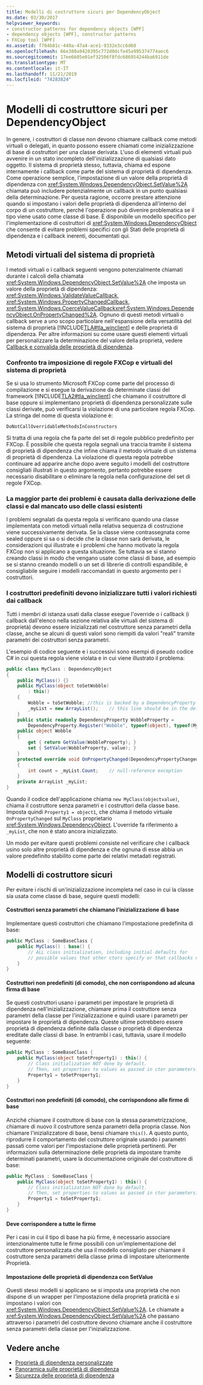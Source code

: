 ```yaml
---
title: Modelli di costruttore sicuri per DependencyObject
ms.date: 03/30/2017
helpviewer_keywords:
- constructor patterns for dependency objects [WPF]
- dependency objects [WPF], constructor patterns
- FXCop tool [WPF]
ms.assetid: f704b81c-449a-47a4-ace1-9332e3cc6d60
ms.openlocfilehash: 66e380a9428395c772d0dcfe45a995374774aec6
ms.sourcegitcommit: 17ee6605e01ef32506f8fdc686954244ba6911de
ms.translationtype: MT
ms.contentlocale: it-IT
ms.lasthandoff: 11/21/2019
ms.locfileid: "74283824"
---
```

# <a name="safe-constructor-patterns-for-dependencyobjects"></a>Modelli di costruttore sicuri per DependencyObject
In genere, i costruttori di classe non devono chiamare callback come metodi virtuali o delegati, in quanto possono essere chiamati come inizializzazione di base di costruttori per una classe derivata. L'uso di elementi virtuali può avvenire in un stato incompleto dell'inizializzazione di qualsiasi dato oggetto. Il sistema di proprietà stesso, tuttavia, chiama ed espone internamente i callback come parte del sistema di proprietà di dipendenza. Come operazione semplice, l'impostazione di un valore della proprietà di dipendenza con <xref:System.Windows.DependencyObject.SetValue%2A> chiamata può includere potenzialmente un callback in un punto qualsiasi della determinazione. Per questa ragione, occorre prestare attenzione quando si impostano i valori delle proprietà di dipendenza all'interno del corpo di un costruttore, perché l'operazione può divenire problematica se il tipo viene usato come classe di base. È disponibile un modello specifico per l'implementazione di costruttori di <xref:System.Windows.DependencyObject> che consente di evitare problemi specifici con gli Stati delle proprietà di dipendenza e i callback inerenti, documentati qui.  

<a name="Property_System_Virtual_Methods"></a>   
## <a name="property-system-virtual-methods"></a>Metodi virtuali del sistema di proprietà  
 I metodi virtuali o i callback seguenti vengono potenzialmente chiamati durante i calcoli della chiamata <xref:System.Windows.DependencyObject.SetValue%2A> che imposta un valore della proprietà di dipendenza: <xref:System.Windows.ValidateValueCallback>, <xref:System.Windows.PropertyChangedCallback>, <xref:System.Windows.CoerceValueCallback><xref:System.Windows.DependencyObject.OnPropertyChanged%2A>. Ognuno di questi metodi virtuali o callback serve a uno scopo particolare nell'espansione della versatilità del sistema di proprietà [!INCLUDE[TLA#tla_winclient](../../../../includes/tlasharptla-winclient-md.md)] e delle proprietà di dipendenza. Per altre informazioni su come usare questi elementi virtuali per personalizzare la determinazione del valore della proprietà, vedere [Callback e convalida delle proprietà di dipendenza](dependency-property-callbacks-and-validation.md).  
  
### <a name="fxcop-rule-enforcement-vs-property-system-virtuals"></a>Confronto tra imposizione di regole FXCop e virtuali del sistema di proprietà  
 Se si usa lo strumento Microsoft FXCop come parte del processo di compilazione e si esegue la derivazione da determinate classi del framework [!INCLUDE[TLA2#tla_winclient](../../../../includes/tla2sharptla-winclient-md.md)] che chiamano il costruttore di base oppure si implementano proprietà di dipendenza personalizzate sulle classi derivate, può verificarsi la violazione di una particolare regola FXCop. La stringa del nome di questa violazione è:  
  
 `DoNotCallOverridableMethodsInConstructors`  
  
 Si tratta di una regola che fa parte del set di regole pubblico predefinito per FXCop. È possibile che questa regola segnali una traccia tramite il sistema di proprietà di dipendenza che infine chiama il metodo virtuale di un sistema di proprietà di dipendenza. La violazione di questa regola potrebbe continuare ad apparire anche dopo avere seguito i modelli del costruttore consigliati illustrati in questo argomento, pertanto potrebbe essere necessario disabilitare o eliminare la regola nella configurazione del set di regole FXCop.  
  
### <a name="most-issues-come-from-deriving-classes-not-using-existing-classes"></a>La maggior parte dei problemi è causata dalla derivazione delle classi e dal mancato uso delle classi esistenti  
 I problemi segnalati da questa regola si verificano quando una classe implementata con metodi virtuali nella relativa sequenza di costruzione viene successivamente derivata. Se la classe viene contrassegnata come sealed oppure si sa o si decide che la classe non sarà derivata, le considerazioni qui illustrate e i problemi che hanno motivato la regola FXCop non si applicano a questa situazione. Se tuttavia se si stanno creando classi in modo che vengano usate come classi di base, ad esempio se si stanno creando modelli o un set di librerie di controlli espandibile, è consigliabile seguire i modelli raccomandati in questo argomento per i costruttori.  
  
### <a name="default-constructors-must-initialize-all-values-requested-by-callbacks"></a>I costruttori predefiniti devono inizializzare tutti i valori richiesti dai callback  
 Tutti i membri di istanza usati dalla classe esegue l'override o i callback (i callback dall'elenco nella sezione relativa alle virtuali del sistema di proprietà) devono essere inizializzati nel costruttore senza parametri della classe, anche se alcuni di questi valori sono riempiti da valori "reali" tramite parametri dei costruttori senza parametri.  
  
 L'esempio di codice seguente e i successivi sono esempi di pseudo codice C# in cui questa regola viene violata e in cui viene illustrato il problema:  
  
```csharp  
public class MyClass : DependencyObject  
{  
    public MyClass() {}  
    public MyClass(object toSetWobble)  
        : this()  
    {  
        Wobble = toSetWobble; //this is backed by a DependencyProperty  
        _myList = new ArrayList();    // this line should be in the default ctor  
    }  
    public static readonly DependencyProperty WobbleProperty =   
        DependencyProperty.Register("Wobble", typeof(object), typeof(MyClass));  
    public object Wobble  
    {  
        get { return GetValue(WobbleProperty); }  
        set { SetValue(WobbleProperty, value); }  
    }  
    protected override void OnPropertyChanged(DependencyPropertyChangedEventArgs e)  
    {  
        int count = _myList.Count;    // null-reference exception  
    }  
    private ArrayList _myList;  
}  
```  
  
 Quando il codice dell'applicazione chiama `new MyClass(objectvalue)`, chiama il costruttore senza parametri e i costruttori della classe base. Imposta quindi `Property1 = object1`, che chiama il metodo virtuale `OnPropertyChanged` sul `MyClass` proprietario <xref:System.Windows.DependencyObject>.  L'override fa riferimento a `_myList`, che non è stato ancora inizializzato.  
  
 Un modo per evitare questi problemi consiste nel verificare che i callback usino solo altre proprietà di dipendenza e che ognuna di esse abbia un valore predefinito stabilito come parte dei relativi metadati registrati.  
  
<a name="Safe_Constructor_Patterns"></a>   
## <a name="safe-constructor-patterns"></a>Modelli di costruttore sicuri  
 Per evitare i rischi di un'inizializzazione incompleta nel caso in cui la classe sia usata come classe di base, seguire questi modelli:  
  
#### <a name="parameterless-constructors-calling-base-initialization"></a>Costruttori senza parametri che chiamano l'inizializzazione di base  
 Implementare questi costruttori che chiamano l'impostazione predefinita di base:  
  
```csharp  
public MyClass : SomeBaseClass {  
    public MyClass() : base() {  
        // ALL class initialization, including initial defaults for   
        // possible values that other ctors specify or that callbacks need.  
    }  
}  
```  
  
#### <a name="non-default-convenience-constructors-not-matching-any-base-signatures"></a>Costruttori non predefiniti (di comodo), che non corrispondono ad alcuna firma di base  
 Se questi costruttori usano i parametri per impostare le proprietà di dipendenza nell'inizializzazione, chiamare prima il costruttore senza parametri della classe per l'inizializzazione e quindi usare i parametri per impostare le proprietà di dipendenza. Queste ultime potrebbero essere proprietà di dipendenza definite dalla classe o proprietà di dipendenza ereditate dalle classi di base. In entrambi i casi, tuttavia, usare il modello seguente:  
  
```csharp  
public MyClass : SomeBaseClass {  
    public MyClass(object toSetProperty1) : this() {  
        // Class initialization NOT done by default.  
        // Then, set properties to values as passed in ctor parameters.  
        Property1 = toSetProperty1;  
    }  
}  
```  
  
#### <a name="non-default-convenience-constructors-which-do-match-base-signatures"></a>Costruttori non predefiniti (di comodo), che corrispondono alle firme di base  
 Anziché chiamare il costruttore di base con la stessa parametrizzazione, chiamare di nuovo il costruttore senza parametri della propria classe. Non chiamare l'inizializzatore di base, bensì chiamare `this()`. A questo punto, riprodurre il comportamento del costruttore originale usando i parametri passati come valori per l'impostazione delle proprietà pertinenti. Per informazioni sulla determinazione delle proprietà da impostare tramite determinati parametri, usare la documentazione originale del costruttore di base:  
  
```csharp  
public MyClass : SomeBaseClass {  
    public MyClass(object toSetProperty1) : this() {  
        // Class initialization NOT done by default.  
        // Then, set properties to values as passed in ctor parameters.  
        Property1 = toSetProperty1;  
    }  
}  
```  
  
#### <a name="must-match-all-signatures"></a>Deve corrispondere a tutte le firme  
 Per i casi in cui il tipo di base ha più firme, è necessario associare intenzionalmente tutte le firme possibili con un'implementazione del costruttore personalizzata che usa il modello consigliato per chiamare il costruttore senza parametri della classe prima di impostare ulteriormente Proprietà.  
  
#### <a name="setting-dependency-properties-with-setvalue"></a>Impostazione delle proprietà di dipendenza con SetValue  
 Questi stessi modelli si applicano se si imposta una proprietà che non dispone di un wrapper per l'impostazione della proprietà praticità e si impostano i valori con <xref:System.Windows.DependencyObject.SetValue%2A>. Le chiamate a <xref:System.Windows.DependencyObject.SetValue%2A> che passano attraverso i parametri del costruttore devono chiamare anche il costruttore senza parametri della classe per l'inizializzazione.  
  
## <a name="see-also"></a>Vedere anche

- [Proprietà di dipendenza personalizzate](custom-dependency-properties.md)
- [Panoramica sulle proprietà di dipendenza](dependency-properties-overview.md)
- [Sicurezza delle proprietà di dipendenza](dependency-property-security.md)
